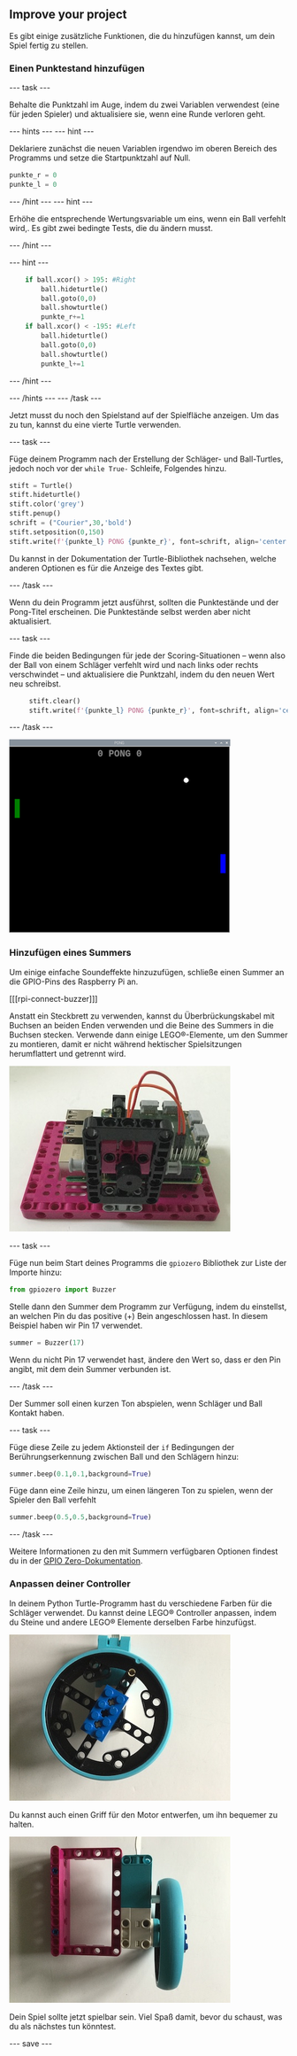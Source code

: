 ## Improve your project

Es gibt einige zusätzliche Funktionen, die du hinzufügen kannst, um dein Spiel fertig zu stellen.

### Einen Punktestand hinzufügen

--- task ---

Behalte die Punktzahl im Auge, indem du zwei Variablen verwendest (eine für jeden Spieler) und aktualisiere sie, wenn eine Runde verloren geht.

--- hints --- --- hint ---

Deklariere zunächst die neuen Variablen irgendwo im oberen Bereich des Programms und setze die Startpunktzahl auf Null.

```python   
punkte_r = 0   
punkte_l = 0   
```

--- /hint --- --- hint ---

Erhöhe die entsprechende Wertungsvariable um eins, wenn ein Ball verfehlt wird,. Es gibt zwei bedingte Tests, die du ändern musst.


--- /hint ---

--- hint ---

```python
    if ball.xcor() > 195: #Right
        ball.hideturtle()
        ball.goto(0,0)
        ball.showturtle()
        punkte_r+=1
    if ball.xcor() < -195: #Left
        ball.hideturtle()
        ball.goto(0,0)
        ball.showturtle()
        punkte_l+=1
```

--- /hint ---

--- /hints --- --- /task ---

Jetzt musst du noch den Spielstand auf der Spielfläche anzeigen. Um das zu tun, kannst du eine vierte Turtle verwenden.

--- task ---

Füge deinem Programm nach der Erstellung der Schläger- und Ball-Turtles, jedoch noch vor der `while True-` Schleife, Folgendes hinzu.

```python
stift = Turtle()
stift.hideturtle()
stift.color('grey')
stift.penup()
schrift = ("Courier",30,'bold')
stift.setposition(0,150)
stift.write(f'{punkte_l} PONG {punkte_r}', font=schrift, align='center')
```

Du kannst in der Dokumentation der Turtle-Bibliothek nachsehen, welche anderen Optionen es für die Anzeige des Textes gibt.

--- /task ---

Wenn du dein Programm jetzt ausführst, sollten die Punktestände und der Pong-Titel erscheinen. Die Punktestände selbst werden aber nicht aktualisiert.

--- task ---

Finde die beiden Bedingungen für jede der Scoring-Situationen – wenn also der Ball von einem Schläger verfehlt wird und nach links oder rechts verschwindet – und aktualisiere die Punktzahl, indem du den neuen Wert neu schreibst.

```python
     stift.clear()
     stift.write(f'{punkte_l} PONG {punkte_r}', font=schrift, align='center')
```

--- /task ---

![Eine Ansicht des Spielfensters mit den Punktzahlen am oberen Rand.](images/score.png)

### Hinzufügen eines Summers

Um einige einfache Soundeffekte hinzuzufügen, schließe einen Summer an die GPIO-Pins des Raspberry Pi an.

[[[rpi-connect-buzzer]]]

Anstatt ein Steckbrett zu verwenden, kannst du Überbrückungskabel mit Buchsen an beiden Enden verwenden und die Beine des Summers in die Buchsen stecken. Verwende dann einige LEGO®-Elemente, um den Summer zu montieren, damit er nicht während hektischer Spielsitzungen herumflattert und getrennt wird.

![Ein Foto eines Raspberry Pi, der auf einer LEGO® Maker Plate montiert ist, mit einem Summer, der mit LEGO-Elementen befestigt ist.](images/buzzer.JPG)

--- task ---

Füge nun beim Start deines Programms die `gpiozero` Bibliothek zur Liste der Importe hinzu:

```python
from gpiozero import Buzzer
```

Stelle dann den Summer dem Programm zur Verfügung, indem du einstellst, an welchen Pin du das positive (+) Bein angeschlossen hast. In diesem Beispiel haben wir Pin 17 verwendet.

```python
summer = Buzzer(17)
```

Wenn du nicht Pin 17 verwendet hast, ändere den Wert so, dass er den Pin angibt, mit dem dein Summer verbunden ist.

--- /task ---

Der Summer soll einen kurzen Ton abspielen, wenn Schläger und Ball Kontakt haben.

--- task ---

Füge diese Zeile zu jedem Aktionsteil der `if` Bedingungen der Berührungserkennung zwischen Ball und den Schlägern hinzu:

```python
summer.beep(0.1,0.1,background=True)
```

Füge dann eine Zeile hinzu, um einen längeren Ton zu spielen, wenn der Spieler den Ball verfehlt

```python
summer.beep(0.5,0.5,background=True)
```

--- /task ---

Weitere Informationen zu den mit Summern verfügbaren Optionen findest du in der [GPIO Zero-Dokumentation](https://gpiozero.readthedocs.io/en/stable/api_output.html#buzzer).

### Anpassen deiner Controller

In deinem Python Turtle-Programm hast du verschiedene Farben für die Schläger verwendet. Du kannst deine LEGO® Controller anpassen, indem du Steine und andere LEGO® Elemente derselben Farbe hinzufügst.

![Ein Foto mit einem farbigen Baustein auf einem LEGO® Rad.](images/blue_wheel.JPG)

Du kannst auch einen Griff für den Motor entwerfen, um ihn bequemer zu halten.

![Ein Foto eines LEGO®-Griffs, der der Motorsteuerung hinzugefügt wurde.](images/handle.JPG)


Dein Spiel sollte jetzt spielbar sein. Viel Spaß damit, bevor du schaust, was du als nächstes tun könntest.

--- save ---
